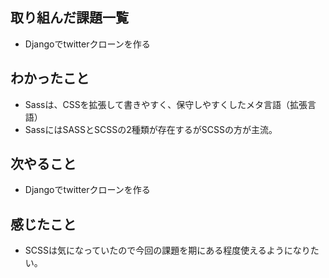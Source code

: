 ## 取り組んだ課題一覧 
- Djangoでtwitterクローンを作る
## わかったこと
- Sassは、CSSを拡張して書きやすく、保守しやすくしたメタ言語（拡張言語）
- SassにはSASSとSCSSの2種類が存在するがSCSSの方が主流。
## 次やること  
- Djangoでtwitterクローンを作る
## 感じたこと 
- SCSSは気になっていたので今回の課題を期にある程度使えるようになりたい。    